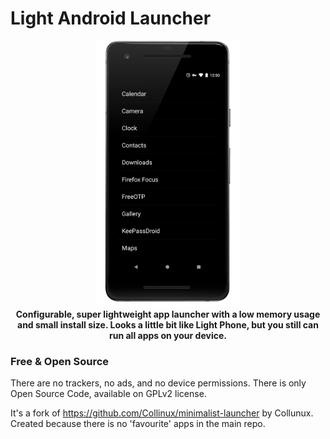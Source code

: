 # Light Android Launcher
  
<p align="center">
<img src="https://raw.githubusercontent.com/Collinux/minimalist-launcher/master/launcher_main.png" width="230"><br>
  <b>Configurable, super lightweight app launcher with a low memory usage and small install size. Looks a little bit like Light Phone, but you still can run all apps on your device.</b></p>

### Free & Open Source
   There are no trackers, no ads, and no device permissions. There is only Open Source Code, available on GPLv2 license.
   
   It's a fork of https://github.com/Collinux/minimalist-launcher by Collunux. Created because there is no 'favourite' apps in the main repo.
